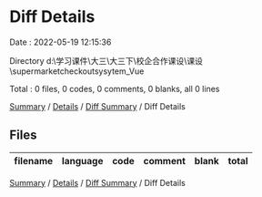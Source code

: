 # Diff Details

Date : 2022-05-19 12:15:36

Directory d:\学习课件\大三\大三下\校企合作课设\课设\supermarketcheckoutsysytem_Vue

Total : 0 files,  0 codes, 0 comments, 0 blanks, all 0 lines

[Summary](results.md) / [Details](details.md) / [Diff Summary](diff.md) / Diff Details

## Files
| filename | language | code | comment | blank | total |
| :--- | :--- | ---: | ---: | ---: | ---: |

[Summary](results.md) / [Details](details.md) / [Diff Summary](diff.md) / Diff Details